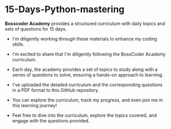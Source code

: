 # 15-Days-Python-mastering

**Bosscoder Academy** provides a structured curriculum with daily topics and sets of questions for 15 days. 
- I'm diligently working through these materials to enhance my coding skills.
- I'm excited to share that I'm diligently following the BossCoder Academy curriculum.
- Each day, the academy provides a set of topics to study along with a series of questions to solve, ensuring a hands-on approach to learning. 
- I've uploaded the detailed curriculum and the corresponding questions in a PDF format to this GitHub repository. 
- You can explore the curriculum, track my progress, and even join me in this learning journey!

- Feel free to dive into the curriculum, explore the topics covered, and engage with the questions provided.
